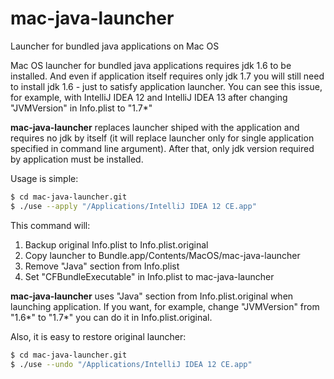 mac-java-launcher
=================

Launcher for bundled java applications on Mac OS

Mac OS launcher for bundled java applications requires jdk 1.6 to be installed.
And even if application itself requires only jdk 1.7 you will still need to
install jdk 1.6 - just to satisfy application launcher. You can see this
issue, for example, with IntelliJ IDEA 12 and IntelliJ IDEA 13 after changing
"JVMVersion" in Info.plist to "1.7\*"

**mac-java-launcher** replaces launcher shiped with the application and requires
no jdk by itself (it will replace launcher only for single application
specified in command line argument). After that, only jdk version required by
application must be installed.

Usage is simple:
```bash
$ cd mac-java-launcher.git
$ ./use --apply "/Applications/IntelliJ IDEA 12 CE.app"
```

This command will:
1.  Backup original Info.plist to Info.plist.original
2.  Copy launcher to Bundle.app/Contents/MacOS/mac-java-launcher
3.  Remove "Java" section from Info.plist
4.  Set "CFBundleExecutable" in Info.plist to mac-java-launcher

**mac-java-launcher** uses "Java" section from Info.plist.original when
launching application. If you want, for example, change "JVMVersion" from
"1.6\*" to "1.7\*" you can do it in Info.plist.original.

Also, it is easy to restore original launcher:
```bash
$ cd mac-java-launcher.git
$ ./use --undo "/Applications/IntelliJ IDEA 12 CE.app"
```
